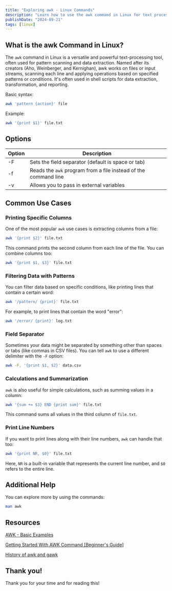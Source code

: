 ```yaml
---
title: "Exploring awk - Linux Commands"
description: "Learn how to use the awk command in Linux for text processing, data extraction, and reporting with practical examples and common use cases."
publishDate: "2024-09-21"
tags: [linux]
---
```


## What is the awk Command in Linux?

The `awk` command in Linux is a versatile and powerful text-processing tool, often used for pattern scanning and data extraction. Named after its creators (Aho, Weinberger, and Kernighan), awk works on files or input streams, scanning each line and applying operations based on specified patterns or conditions. It's often used in shell scripts for data extraction, transformation, and reporting.

Basic syntax:

```bash
awk 'pattern {action}' file
```

Example:

```bash
awk '{print $1}' file.txt
```

## Options

| Option | Description |
| --- | --- |
| -F | Sets the field separator (default is space or tab) |
|  -f | Reads the `awk` program from a file instead of the command line |
| -v | Allows you to pass in external variables |

## Common Use Cases

### Printing Specific Columns

One of the most popular `awk` use cases is extracting columns from a file:

```bash
awk '{print $2}' file.txt
```

This command prints the second column from each line of the file. You can combine columns too:

```bash
awk '{print $1, $3}' file.txt
```

### Filtering Data with Patterns

You can filter data based on specific conditions, like printing lines that contain a certain word:

```bash
awk '/pattern/ {print}' file.txt
```

For example, to print lines that contain the word "error":

```bash
awk '/error/ {print}' log.txt
```

### Field Separator

Sometimes your data might be separated by something other than spaces or tabs (like commas in CSV files). You can tell `awk` to use a different delimiter with the `-F` option:

```bash
awk -F, '{print $1, $2}' data.csv
```

### Calculations and Summarization

`awk` is also useful for simple calculations, such as summing values in a column:

```bash
awk '{sum += $3} END {print sum}' file.txt
```

This command sums all values in the third column of `file.txt`.

### Print Line Numbers

If you want to print lines along with their line numbers, `awk` can handle that too:

```bash
awk '{print NR, $0}' file.txt
```

Here, `NR` is a built-in variable that represents the current line number, and `$0` refers to the entire line.

## Additional Help

You can explore more by using the commands:

```bash
man awk
```

## Resources

[AWK - Basic Examples](https://www.tutorialspoint.com/awk/awk_basic_examples.htm)

[Getting Started With AWK Command [Beginner's Guide]](https://linuxhandbook.com/awk-command-tutorial/)

[History of awk and gawk](https://www.gnu.org/software/gawk/manual/html_node/History.html)

## Thank you!

Thank you for your time and for reading this!